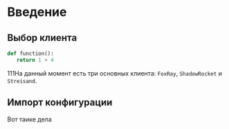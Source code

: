 # Введение

## Выбор клиента
```python
def function():
   return 1 + 4
```
111На данный момент есть три основных клиента: `FoxRay`, `ShadowRocket` и `Streisand`.

## Импорт конфигурации

Вот таике дела
